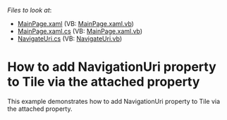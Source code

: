 <!-- default file list -->
*Files to look at*:

* [MainPage.xaml](./CS/MainPage.xaml) (VB: [MainPage.xaml.vb](./VB/MainPage.xaml.vb))
* [MainPage.xaml.cs](./CS/MainPage.xaml.cs) (VB: [MainPage.xaml.vb](./VB/MainPage.xaml.vb))
* [NavigateUri.cs](./CS/NavigateUri.cs) (VB: [NavigateUri.vb](./VB/NavigateUri.vb))
<!-- default file list end -->
# How to add NavigationUri property to Tile via the attached property


<p>This example demonstrates how to add NavigationUri property to Tile via the attached property.</p>

<br/>


